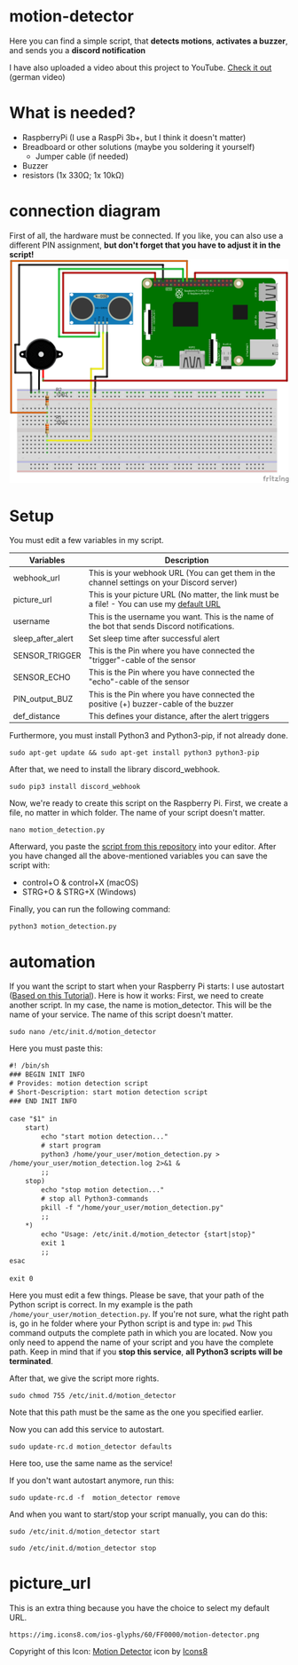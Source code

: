 # motion-detector 
Here you can find a simple script, that **detects motions**, **activates a buzzer**, and sends you a **discord notification**

I have also uploaded a video about this project to YouTube. [Check it out](https://youtube.com/EasyTec100) (german video)

# What is needed?
- RaspberryPi (I use a RaspPi 3b+, but I think it doesn't matter)
- Breadboard or other solutions (maybe you soldering it yourself)
  - Jumper cable (if needed)
- Buzzer
- resistors (1x 330Ω; 1x 10kΩ)

# connection diagram
First of all, the hardware must be connected.
If you like, you can also use a different PIN assignment, **but don't forget that you have to adjust it in the script!**
![Connection Diagram](https://github.com/EasyTecRepository/motion-detector/blob/main/pictures/pi_motion_detection_Steckplatine.png)

# Setup
You must edit a few variables in my script.

| Variables                    | Description                                                                                                |
| ---------------------------- | ---------------------------------------------------------------------------------------------------------- |
|webhook_url                   | This is your webhook URL (You can get them in the channel settings on your Discord server)                 |
|picture_url                   | This is your picture URL (No matter, the link must be a file! - You can use my [default URL](#picture_url) |
|username                      | This is the username you want. This is the name of the bot that sends Discord notifications.               |
|sleep_after_alert             | Set sleep time after successful alert                                                                      |
|SENSOR_TRIGGER                | This is the Pin where you have connected the "trigger"-cable of the sensor                                 |
|SENSOR_ECHO                   | This is the Pin where you have connected the "echo"-cable of the sensor                                    |
|PIN_output_BUZ                | This is the Pin where you have connected the positive (+) buzzer-cable of the buzzer                       |
|def_distance                  | This defines your distance, after the alert triggers                                                       |

Furthermore, you must install Python3 and Python3-pip, if not already done.
```
sudo apt-get update && sudo apt-get install python3 python3-pip
```
After that, we need to install the library discord_webhook.
```
sudo pip3 install discord_webhook
```

Now, we're ready to create this script on the Raspberry Pi.
First, we create a file, no matter in which folder.
The name of your script doesn't matter.
```
nano motion_detection.py
```
Afterward, you paste the [script from this repository](https://github.com/EasyTecRepository/motion-detector/blob/main/main.py) into your editor.
After you have changed all the above-mentioned variables you can save the script with:
- control+O & control+X (macOS)
- STRG+O & STRG+X (Windows)

Finally, you can run the following command:
```
python3 motion_detection.py
```

# automation
If you want the script to start when your Raspberry Pi starts:
I use autostart ([Based on this Tutorial](https://tutorials-raspberrypi.de/raspberry-pi-autostart-programm-skript/)). Here is how it works:
First, we need to create another script.
In my case, the name is motion_detector.
This will be the name of your service.
The name of this script doesn't matter.
```
sudo nano /etc/init.d/motion_detector
```
Here you must paste this:
```
#! /bin/sh
### BEGIN INIT INFO
# Provides: motion detection script
# Short-Description: start motion detection script
### END INIT INFO
 
case "$1" in
    start)
        echo "start motion detection..."
        # start program
        python3 /home/your_user/motion_detection.py > /home/your_user/motion_detection.log 2>&1 &
        ;;
    stop)
        echo "stop motion detection..."
        # stop all Python3-commands
        pkill -f "/home/your_user/motion_detection.py"
        ;;
    *)
        echo "Usage: /etc/init.d/motion_detector {start|stop}"
        exit 1
        ;;
esac
 
exit 0
```
Here you must edit a few things.
Please be save, that your path of the Python script is correct.
In my example is the path ```/home/your_user/motion_detection.py```.
If you're not sure, what the right path is, go in he folder where your Python script is and type in: ```pwd```
This command outputs the complete path in which you are located. Now you only need to append the name of your script and you have the complete path.
Keep in mind that if you **stop this service**, **all Python3 scripts will be terminated**.

After that, we give the script more rights.
```
sudo chmod 755 /etc/init.d/motion_detector
```
Note that this path must be the same as the one you specified earlier.

Now you can add this service to autostart.
```
sudo update-rc.d motion_detector defaults
```
Here too, use the same name as the service!

If you don't want autostart anymore, run this:
```
sudo update-rc.d -f  motion_detector remove
```
And when you want to start/stop your script manually, you can do this:
```
sudo /etc/init.d/motion_detector start
```
```
sudo /etc/init.d/motion_detector stop
```

# picture_url
This is an extra thing because you have the choice to select my default URL.
```
https://img.icons8.com/ios-glyphs/60/FF0000/motion-detector.png
```
Copyright of this Icon: [Motion Detector](https://icons8.com/icon/77544/motion-detector) icon by [Icons8](https://icons8.com)

